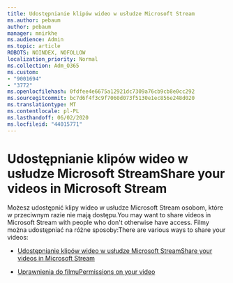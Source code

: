 ```yaml
---
title: Udostępnianie klipów wideo w usłudze Microsoft Stream
ms.author: pebaum
author: pebaum
manager: mnirkhe
ms.audience: Admin
ms.topic: article
ROBOTS: NOINDEX, NOFOLLOW
localization_priority: Normal
ms.collection: Adm_O365
ms.custom:
- "9001694"
- "3772"
ms.openlocfilehash: 0fdfee4e6675a12921dc7309a76cb9cb8e0cc292
ms.sourcegitcommit: bc7d6f4f3c9f7060d073f5130e1ec856e248d020
ms.translationtype: MT
ms.contentlocale: pl-PL
ms.lasthandoff: 06/02/2020
ms.locfileid: "44015771"
---
```

# <a name="share-your-videos-in-microsoft-stream"></a><span data-ttu-id="6119c-102">Udostępnianie klipów wideo w usłudze Microsoft Stream</span><span class="sxs-lookup"><span data-stu-id="6119c-102">Share your videos in Microsoft Stream</span></span>

<span data-ttu-id="6119c-103">Możesz udostępnić klipy wideo w usłudze Microsoft Stream osobom, które w przeciwnym razie nie mają dostępu.</span><span class="sxs-lookup"><span data-stu-id="6119c-103">You may want to share videos in Microsoft Stream with people who don't otherwise have access.</span></span> <span data-ttu-id="6119c-104">Filmy można udostępniać na różne sposoby:</span><span class="sxs-lookup"><span data-stu-id="6119c-104">There are various ways to share your videos:</span></span>

- [<span data-ttu-id="6119c-105">Udostępnianie klipów wideo w usłudze Microsoft Stream</span><span class="sxs-lookup"><span data-stu-id="6119c-105">Share your videos in Microsoft Stream</span></span>](https://docs.microsoft.com/stream/portal-share-video)

- [<span data-ttu-id="6119c-106">Uprawnienia do filmu</span><span class="sxs-lookup"><span data-stu-id="6119c-106">Permissions on your video</span></span>](https://docs.microsoft.com/stream/portal-share-video#permissions-on-your-video)
